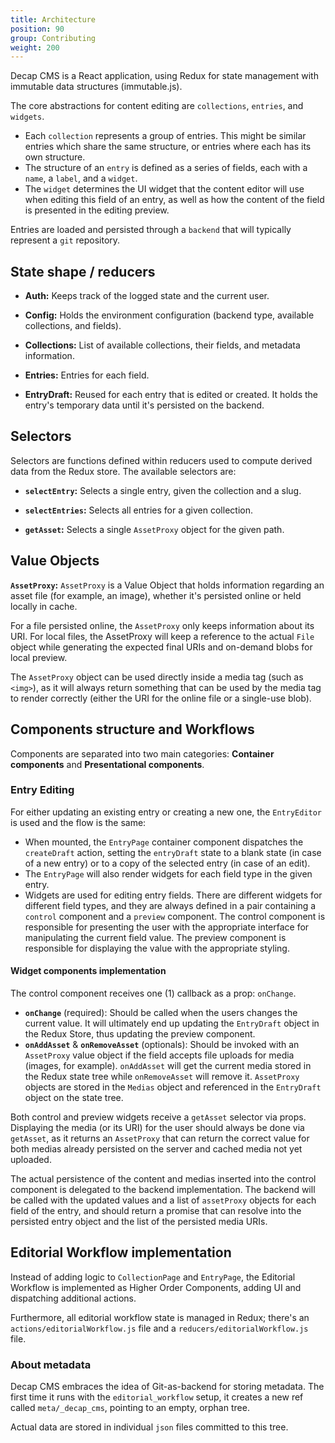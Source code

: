 ```yaml
---
title: Architecture
position: 90
group: Contributing
weight: 200
---
```


Decap CMS is a React application, using Redux for state management with immutable data structures (immutable.js).

The core abstractions for content editing are `collections`, `entries`, and `widgets`.

* Each `collection` represents a group of entries. This might be similar entries which share the same structure, or entries where each has its own structure.
* The structure of an `entry` is defined as a series of fields, each with a `name`, a `label`, and a `widget`.
* The `widget` determines the UI widget that the content editor will use when editing this field of an entry, as well as how the content of the field is presented in the editing preview.

Entries are loaded and persisted through a `backend` that will typically represent a `git` repository.

## State shape / reducers

- **Auth:** Keeps track of the logged state and the current user.

- **Config:** Holds the environment configuration (backend type, available collections, and fields).

- **Collections:** List of available collections, their fields, and metadata information.

- **Entries:** Entries for each field.

- **EntryDraft:** Reused for each entry that is edited or created. It holds the entry's temporary data until it's persisted on the backend.

## Selectors
Selectors are functions defined within reducers used to compute derived data from the Redux store. The available selectors are:


- **`selectEntry`:** Selects a single entry, given the collection and a slug.

- **`selectEntries`:** Selects all entries for a given collection.

- **`getAsset`:** Selects a single `AssetProxy` object for the given path.

## Value Objects
**`AssetProxy`:** `AssetProxy` is a Value Object that holds information regarding an asset file (for example, an image), whether it's persisted online or held locally in cache.

For a file persisted online, the `AssetProxy` only keeps information about its URI. For local files, the AssetProxy will keep a reference to the actual `File` object while generating the expected final URIs and on-demand blobs for local preview.

The `AssetProxy` object can be used directly inside a media tag (such as `<img>`), as it will always return something that can be used by the media tag to render correctly (either the URI for the online file or a single-use blob).

## Components structure and Workflows
Components are separated into two main categories: **Container components** and **Presentational components**.

### Entry Editing
For either updating an existing entry or creating a new one, the `EntryEditor` is used and the flow is the same:

* When mounted, the `EntryPage` container component dispatches the `createDraft` action, setting the `entryDraft` state to a blank state (in case of a new entry) or to a copy of the selected entry (in case of an edit).
* The `EntryPage` will also render widgets for each field type in the given entry.
* Widgets are used for editing entry fields. There are different widgets for different field types, and they are always defined in a pair containing a `control` component and a `preview` component. The control component is responsible for presenting the user with the appropriate interface for manipulating the current field value. The preview component is responsible for displaying the value with the appropriate styling.

#### Widget components implementation
The control component receives one (1) callback as a prop: `onChange`.

* **`onChange`** (required): Should be called when the users changes the current value. It will ultimately end up updating the `EntryDraft` object in the Redux Store, thus updating the preview component.
* **`onAddAsset`** & **`onRemoveAsset`** (optionals): Should be invoked with an `AssetProxy` value object if the field accepts file uploads for media (images, for example). `onAddAsset` will get the current media stored in the Redux state tree while `onRemoveAsset` will remove it. `AssetProxy` objects are stored in the `Medias` object and referenced in the `EntryDraft` object on the state tree.

Both control and preview widgets receive a `getAsset` selector via props. Displaying the media (or its URI) for the user should always be done via `getAsset`, as it returns an `AssetProxy` that can return the correct value for both medias already persisted on the server and cached media not yet uploaded.

The actual persistence of the content and medias inserted into the control component is delegated to the backend implementation. The backend will be called with the updated values and a list of `assetProxy` objects for each field of the entry, and should return a promise that can resolve into the persisted entry object and the list of the persisted media URIs.


## Editorial Workflow implementation

Instead of adding logic to `CollectionPage` and `EntryPage`, the Editorial Workflow is implemented as Higher Order Components, adding UI and dispatching additional actions.

Furthermore, all editorial workflow state is managed in Redux; there's an `actions/editorialWorkflow.js` file and a `reducers/editorialWorkflow.js` file.

### About metadata

Decap CMS embraces the idea of Git-as-backend for storing metadata. The first time it runs with the `editorial_workflow` setup, it creates a new ref called `meta/_decap_cms`, pointing to an empty, orphan tree.

Actual data are stored in individual `json` files committed to this tree.
